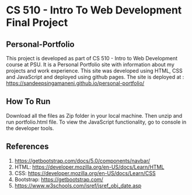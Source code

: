 # CS 510 - Intro To Web Development Final Project 

## Personal-Portfolio

This project is developed as part of CS 510 - Intro to Web Development course at PSU. It is a Personal Portfolio site with information about my projects and work experience. This site was developed using HTML, CSS and JavaScript and deployed using github pages. The site is deployed at : https://sandeepsingamaneni.github.io/personal-portfolio/


## How To Run

Download all the files as Zip folder in your local machine. Then unzip and run portfolio.html file. To view the JavaScript functionality, go to console in the developer tools. 

## References

1. https://getbootstrap.com/docs/5.0/components/navbar/
2. HTML: https://developer.mozilla.org/en-US/docs/Learn/HTML
3. CSS: https://developer.mozilla.org/en-US/docs/Learn/CSS 
4. Bootstrap: https://getbootstrap.com/
5. https://www.w3schools.com/jsref/jsref_obj_date.asp



